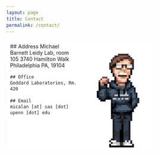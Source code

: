 ```yaml
---
layout: page
title: Contact
permalink: /contact/
---
```

<head>
<meta name="viewport" content="width=device-width, initial-scale=1">
<style>
* {
  box-sizing: border-box;
}
.column {
  float: left;
  width: 50%;
  padding: 10px;
  height: 300px; 
}
.row:after {
  content: "";
  display: table;
  clear: both;
}
</style>
</head>
<body>
<div class="row">
  <div class="column" style="background-color:#fff;">
    ## Address
    Michael Barnett  
    Leidy Lab, room 105  
    3740 Hamilton Walk  
    Philadelphia PA, 19104  

    ## Office
    Goddard Laboratories, Rm. 420

    ## Email
    micalan [at] sas [dot] upenn [dot] edu 
  </div>
  <div class="column" style="background-color:#fff;">
    <img class="disp" src="/assets/img/4b.png" alt="disp" style='height: 100%; width: 100%; object-fit: contain'/>
  </div>
</div>

</body>


